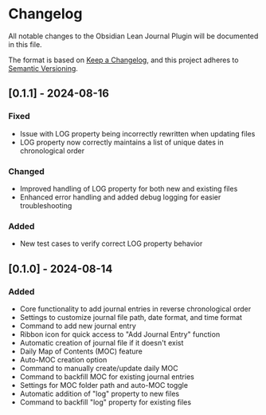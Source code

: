 # Changelog

All notable changes to the Obsidian Lean Journal Plugin will be documented in this file.

The format is based on [Keep a Changelog](https://keepachangelog.com/en/1.0.0/),
and this project adheres to [Semantic Versioning](https://semver.org/spec/v2.0.0.html).

## [0.1.1] - 2024-08-16

### Fixed

- Issue with LOG property being incorrectly rewritten when updating files
- LOG property now correctly maintains a list of unique dates in chronological order

### Changed

- Improved handling of LOG property for both new and existing files
- Enhanced error handling and added debug logging for easier troubleshooting

### Added

- New test cases to verify correct LOG property behavior

## [0.1.0] - 2024-08-14

### Added

- Core functionality to add journal entries in reverse chronological order
- Settings to customize journal file path, date format, and time format
- Command to add new journal entry
- Ribbon icon for quick access to "Add Journal Entry" function
- Automatic creation of journal file if it doesn't exist
- Daily Map of Contents (MOC) feature
- Auto-MOC creation option
- Command to manually create/update daily MOC
- Command to backfill MOC for existing journal entries
- Settings for MOC folder path and auto-MOC toggle
- Automatic addition of "log" property to new files
- Command to backfill "log" property for existing files

